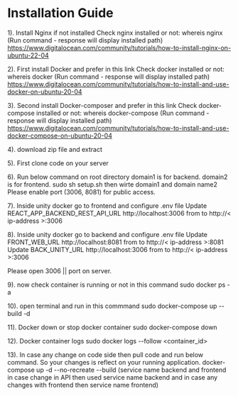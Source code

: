 # Installation Guide

1). Install Nginx if not installed
Check nginx installed or not: whereis nginx (Run command - response will display installed path)
https://www.digitalocean.com/community/tutorials/how-to-install-nginx-on-ubuntu-22-04

2). First install Docker and prefer in this link
Check docker installed or not: whereis docker (Run command - response will display installed path)
https://www.digitalocean.com/community/tutorials/how-to-install-and-use-docker-on-ubuntu-20-04

3). Second install Docker-composer and prefer in this link
Check docker-compose installed or not: whereis docker-compose (Run command - response will display installed path)
https://www.digitalocean.com/community/tutorials/how-to-install-and-use-docker-compose-on-ubuntu-20-04

4). download zip file and extract

5). First clone code on your server

6). Run below command on root directory
domain1 is for backend.
domain2 is for frontend.
sudo sh setup.sh then wirte domain1 and domain name2
Please enable port (3006, 8081) for public access.

7). Inside unity docker go to frontend and configure .env file
Update REACT_APP_BACKEND_REST_API_URL http://localhost:3006 from to http://< ip-address >:3006

8). Inside unity docker go to backend and configure .env file
Update FRONT_WEB_URL http://localhost:8081 from to http://< ip-address >:8081
Update BACK_UNITY_URL http://localhost:3006 from to http://< ip-address >:3006

Please open 3006 || <desired port> port on server.

9). now check container is running or not in this command
sudo docker ps -a

10). open terminal and run in this commmand
sudo docker-compose up --build -d

11). Docker down or stop docker container
sudo docker-compose down

12). Docker container logs
sudo docker logs --follow <container_id>

13). In case any change on code side then pull code and run below command. So your changes is reflect on your running application.
docker-compose up -d --no-recreate --build <service-name> (service name backend and frontend in case change in API then used service name backend and in case any changes with frontend then service name frontend)
